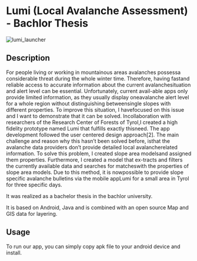 # Lumi (Local Avalanche Assessment) - Bachlor Thesis

![lumi_launcher](https://user-images.githubusercontent.com/19223435/134482817-b04ef199-bfe0-4b05-8c30-2d5af1fddd49.png)

## Description

For people living or working in mountainous areas avalanches possessa considerable threat during the whole winter time. Therefore, having fastand reliable access to accurate information about the current avalanchesituation and alert level can be essential. Unfortunately, current avail-able apps only provide limited information, as they usually display oneavalanche alert level for a whole region without distinguishing betweensingle slopes with different properties. To improve this situation, I havefocused on this issue and I want to demonstrate that it can be solved. Incollaboration with researchers of the Research Center of Forests of Tyrol,I created a high fidelity prototype named Lumi that fulfills exactly thisneed. The app development followed the user centered design approach[2]. The main challenge and reason why this hasn’t been solved before, isthat the avalanche data providers don’t provide detailed local avalancherelated information. To solve this problem, I created slope area modelsand assigned them properties. Furthermore, I created a model that ex-tracts and filters the currently available data and searches for matcheswith the properties of slope area models. Due to this method, it is nowpossible to provide slope specific avalanche bulletins via the mobile appLumi for a small area in Tyrol for three specific days.

It was realized as a bachelor thesis in the bachlor university.

It is based on Android, Java and is combined with an open source Map and GIS data for layering.

## Usage

To run our app, you can simply copy apk file to your android device and install.
